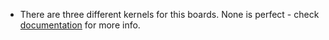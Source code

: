 - There are three different kernels for this boards. None is perfect - check [documentation](http://docs.armbian.com/Hardware_Other/#marvel-armada-clearfog) for more info.